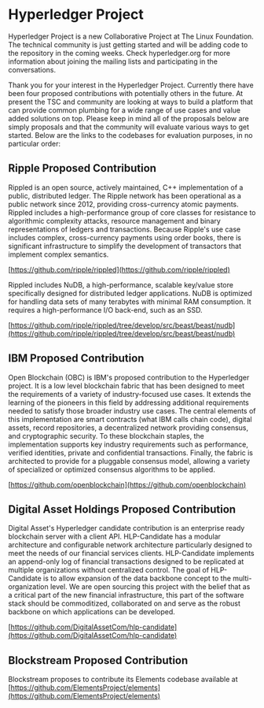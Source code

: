 # Hyperledger Project
Hyperledger Project is a new Collaborative Project at The Linux Foundation. The technical community is just getting started and will be adding code to the repository in the coming weeks. Check hyperledger.org for more information about joining the mailing lists and participating in the conversations.

Thank you for your interest in the Hyperledger Project. Currently there have been four proposed contributions with potentially others in the future. At present the TSC and community are looking at ways to build a platform that can provide common plumbing for a wide range of use cases and value added solutions on top. Please keep in mind all of the proposals below are simply proposals and that the community will evaluate various ways to get started. Below are the links to the codebases for evaluation purposes, in no particular order:

## Ripple Proposed Contribution

Rippled is an open source, actively maintained, C++ implementation of a public, distributed ledger. The Ripple network has been operational as a public network since 2012, providing cross-currency atomic payments. Rippled includes a high-performance group of core classes for resistance to algorithmic complexity attacks, resource management and binary representations of ledgers and transactions. Because Ripple's use case includes complex, cross-currency payments using order books, there is significant infrastructure to simplify the development of transactors that implement complex semantics.

[https://github.com/ripple/rippled](https://github.com/ripple/rippled)

Rippled includes NuDB, a high-performance, scalable key/value store specifically designed for distributed ledger applications. NuDB is optimized for handling data sets of many terabytes with minimal RAM consumption. It requires a high-performance I/O back-end, such as an SSD.

[https://github.com/ripple/rippled/tree/develop/src/beast/beast/nudb](https://github.com/ripple/rippled/tree/develop/src/beast/beast/nudb)

## IBM Proposed Contribution

Open Blockchain (OBC) is IBM's proposed contribution to the Hyperledger project. It is a low level blockchain fabric that has been designed to meet the requirements of a variety of industry-focused use cases. It extends the learning of the pioneers in this field by addressing additional requirements needed to satisfy those broader industry use cases. The central elements of this implementation are smart contracts (what IBM calls chain code), digital assets, record repositories, a decentralized network providing consensus, and cryptographic security. To these blockchain staples, the implementation supports key industry requirements such as performance, verified identities, private and confidential transactions. Finally, the fabric is architected to provide for a pluggable consensus model, allowing a variety of specialized or optimized consensus algorithms to be applied.

[https://github.com/openblockchain](https://github.com/openblockchain)

## Digital Asset Holdings Proposed Contribution

Digital Asset's Hyperledger candidate contribution is an enterprise ready blockchain server with a client API. HLP-Candidate has a modular architecture and configurable network architecture particularly designed to meet the needs of our financial services clients. HLP-Candidate implements an append-only log of financial transactions designed to be replicated at multiple organizations without centralized control. The goal of HLP-Candidate is to allow expansion of the data backbone concept to the multi-organization level. We are open sourcing this project with the belief that as a critical part of the new financial infrastructure, this part of the software stack should be commoditized, collaborated on and serve as the robust backbone on which applications can be developed.

[https://github.com/DigitalAssetCom/hlp-candidate](https://github.com/DigitalAssetCom/hlp-candidate)

## Blockstream Proposed Contribution

Blockstream proposes to contribute its Elements codebase available at [https://github.com/ElementsProject/elements](https://github.com/ElementsProject/elements)
